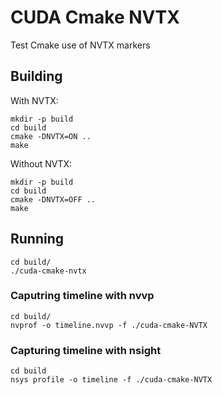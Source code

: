 # CUDA Cmake NVTX

Test Cmake use of NVTX markers



## Building

With NVTX: 

```
mkdir -p build
cd build
cmake -DNVTX=ON ..
make
```

Without NVTX: 

```
mkdir -p build
cd build
cmake -DNVTX=OFF ..
make
```

## Running

```
cd build/
./cuda-cmake-nvtx 
```

### Caputring timeline with nvvp

```
cd build/
nvprof -o timeline.nvvp -f ./cuda-cmake-NVTX 
```

### Capturing timeline with nsight

```
cd build
nsys profile -o timeline -f ./cuda-cmake-NVTX 
```
